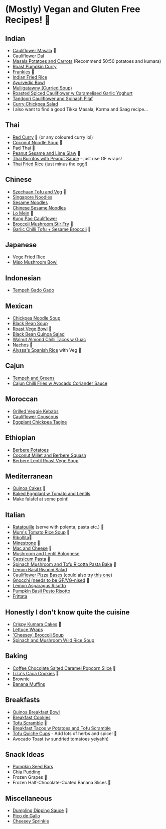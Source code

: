 # (Mostly) Vegan and Gluten Free Recipes! 🎉

## Indian
* [Cauliflower Masala](https://www.feastingathome.com/quick-cauliflower-masala/) 🎉
* [Cauliflower Dal](https://www.feastingathome.com/cauliflower-dal/#tasty-recipes-41337-jump-target)
* [Masala Potatoes and Carrots](./images/masala.JPG) (Recommend 50:50 potatoes and kumara)
* [Roast Pumpkin Curry](https://www.hellofresh.co.nz/recipes/creamy-roasted-pumpkin-curry-5e992633798c986282091ad4)
* [Frankies](https://www.feastingathome.com/indian-frankie-recipe/#tasty-recipes-20365-jump-target) 🎉
* [Indian Fried Rice](https://www.feastingathome.com/indian-fried-rice/#tasty-recipes-34249)
* [Ayurvedic Bowl](https://www.feastingathome.com/ayurvedic-detox-bowl-khichari/#tasty-recipes-18949-jump-target)
* [Mulligatawny (Curried Soup)](https://www.feastingathome.com/instant-pot-mulligatawny/#tasty-recipes-42653-jump-target)
* [Roasted Spiced Cauliflower w Caramelised Garlic Yoghurt](./images/roast-spiced-cauliflower.JPG)
* [Tandoori Cauliflower and Spinach Pilaf](https://www.hellofresh.co.nz/recipes/tandoori-cauliflower-spinach-rice-pilaf-5e72e81a87eb2f1ddf497ab0)
* [Curry Chickpea Salad](https://www.feastingathome.com/curry-chickpea-salad/#tasty-recipes-34428-jump-target)
* I also want to find a good Tikka Masala, Korma and Saag recipe...

## Thai
* [Red Curry](https://cookieandkate.com/thai-red-curry-recipe/) 🎉 (or any coloured curry lol)
* [Coconut Noodle Soup](https://www.feastingathome.com/thai-coconut-noodle-soup-khao-soi/#tasty-recipes-19077) 🎉
* [Pad Thai](https://www.feastingathome.com/15-minute-pad-thai/#tasty-recipes-20019-jump-target) 🎉
* [Peanut Sesame and Lime Slaw](./images/peanut-lime-sesame-slaw.jpg) 🎉
* [Thai Burritos with Peanut Sauce](https://www.feastingathome.com/thai-burrito/#tasty-recipes-41760-jump-target) - just use GF wraps!
* [Thai Fried Rice](https://www.hellofresh.co.nz/recipes/thai-style-fried-rice-5e571fae940bcc00a32f5874) (just minus the egg!)

## Chinese
* [Szechuan Tofu and Veg](https://www.feastingathome.com/szechuan-tofu-and-veggies/#tasty-recipes-28150-jump-target) 🎉
* [Singapore Noodles](https://minimalistbaker.com/vegan-singapore-noodles/#wprm-recipe-container-35465)
* [Sesame Noodles](https://www.feastingathome.com/sesame-noodles/#tasty-recipes-34833-jump-target)
* [Chinese Sesame Noodles](https://www.feastingathome.com/sesame-noodles/#tasty-recipes-34833-jump-target)
* [Lo Mein](https://www.feastingathome.com/lo-mein/#tasty-recipes-31860-jump-target) 🎉
* [Kung Pao Cauliflower](https://circusgardener.com/2015/08/15/kung-pao-cauliflower/)
* [Broccoli Mushroom Stir Fry](https://www.feastingathome.com/broccolini-mushroom-stir-fry/#tasty-recipes-20214-jump-target) 🎉
* [Garlic Chilli Tofu + Sesame Broccoli](https://www.feastingathome.com/chili-garlic-tofu-with-sesame-brocolini/#tasty-recipes-19974-jump-target) 🎉

## Japanese
* [Vege Fried Rice](https://www.feastingathome.com/vegetable-fried-rice/#tasty-recipes-43167-jump-target)
* [Miso Mushroom Bowl](https://www.feastingathome.com/mushroom-rice-bowl-recipe/#tasty-recipes-41599-jump-target)

## Indonesian
* [Tempeh Gado Gado](http://tonzu.co.nz/wp-content/uploads/2019/09/Tempeh-GadoGado.pdf)

## Mexican
* [Chickpea Noodle Soup](https://www.feastingathome.com/mexican-chicken-noodle-soup/#tasty-recipes-16472)
* [Black Bean Soup](https://www.hellofresh.co.nz/recipes/mexican-black-bean-soup-60d2de80dd7c97692f274253?q=plant+based)
* [Roast Vege Bowl](https://www.feastingathome.com/vegan-oaxacan-bowl/#tasty-recipes-19341-jump-target) 🎉
* [Black Bean Quinoa Salad](https://www.feastingathome.com/black-bean-quinoa-salad/#tasty-recipes-45415-jump-target)
* [Walnut Almond Chilli Tacos w Guac](./images/tacos.JPG)
* [Nachos](./images/nachos.jpeg) 🎉
* [Alyssa's Spanish Rice](./recipes/alyssa-spanish-rice.md) with Veg 🎉

## Cajun
* [Tempeh and Greens](https://www.feastingathome.com/blackened-tempeh/)
* [Cajun Chilli Fries w Avocado Coriander Sauce](https://quitegoodfood.co.nz/cajun-chili-fries/)

## Moroccan
* [Grilled Veggie Kebabs](https://www.feastingathome.com/grilled-harissa-veggie-kabobs/#tasty-recipes-45287-jump-target)
* [Cauliflower Couscous](https://www.feastingathome.com/moroccan-cauliflower-rice/#tasty-recipes-44191-jump-target)
* [Eggplant Chickpea Tagine](https://www.feastingathome.com/eggplant-chickpea-tagine/#tasty-recipes-41756-jump-target)

## Ethiopian
* [Berbere Potatoes](https://www.feastingathome.com/berbere-potatoes/#tasty-recipes-42966-jump-target)
* [Coconut Millet and Berbere Squash](https://www.feastingathome.com/coconut-millet-bowl-with-berbere-spiced-squash/#tasty-recipes-42127-jump-target)
* [Berbere Lentil Roast Vege Soup](https://www.hellofresh.co.nz/recipes/berbere-spiced-lentil-roast-veggie-soup-60f8b2e373ae8755b109d319?q=plant+based)

## Mediterranean
* [Quinoa Cakes](https://www.feastingathome.com/quinoa-cakes-with-cherry-tomato-mint-and-chick-pea-relish/#tasty-recipes-21721-jump-target) 🎉
* [Baked Eggplant w Tomato and Lentils](https://quitegoodfood.co.nz/baked-eggplant-lentils-tomatoes-herby-topping/)
* Make falafel at some point!

## Italian
* [Ratatouille](https://cookieandkate.com/best-ratatouille-recipe/#tasty-recipes-34476) (serve with polenta, pasta etc.) 🎉
* [Mum's Tomato Rice Soup](./recipes/tomato-rice-soup.md) 🎉
* [Ribollita](https://www.hellofresh.co.nz/recipes/roasted-veggie-ribollita-60c0730f7f767d503b24da14)🎉
* [Minestrone](https://minimalistbaker.com/1-pot-vegan-minestrone-gluten-free/#wprm-recipe-container-34610) 🎉
* [Mac and Cheese](https://www.feastingathome.com/healthy-mac-and-cheese/#tasty-recipes-29813-jump-target) 🎉
* [Mushroom and Lentil Bolognese](https://quitegoodfood.co.nz/mushroom-and-lentil-vegan-spaghetti-bolognese/)
* [Capsicum Pasta](https://minimalistbaker.com/vegan-roasted-red-pepper-pasta-gf/) 🎉
* [Spinach Mushroom and Tofu Ricotta Pasta Bake](https://www.feastingathome.com/no-boil-mushroom-baked-ziti/#tasty-recipes-17162) 🎉
* [Lemon Basil Risonni Salad](https://www.feastingathome.com/lemon-basil-orzo-salad/#tasty-recipes-24004)
* [Cauliflower Pizza Bases](https://minimalistbaker.com/vegan-cauliflower-pizza-crust/#wprm-recipe-container-34201) (could also try [this one](https://simpleveganblog.com/cauliflower-pizza-crust-vegan-gluten-free/#tasty-recipes-8861))
* [Gnocchi (needs to be GF/VG-nised](https://github.com/lache-melvin/recipes/blob/master/recipes/gnocchi.md) 🎉
* [Lemon Asparagus Risotto](https://www.feastingathome.com/lemony-asparagus-risotto/#tasty-recipes-43547-jump-target)
* [Pumpkin Basil Pesto Risotto](https://www.hellofresh.co.nz/recipes/pumpkin-basil-pesto-risotto-60dd27548634520dfb500e3c?q=plant+based)
* [Frittata](https://www.feastingathome.com/vegan-frittata/#tasty-recipes-43415-jump-target)


## Honestly I don't know quite the cuisine
* [Crispy Kumara Cakes](https://quitegoodfood.co.nz/crispy-kumara-cakes/) 🎉
* [Lettuce Wraps](https://www.feastingathome.com/healthy-vegan-collard-green-wraps/#tasty-recipes-27004-jump-target)
* ['Cheesey' Broccoli Soup](https://www.feastingathome.com/vegan-broccoli-soup/)
* [Spinach and Mushroom Wild Rice Soup](https://www.feastingathome.com/instant-pot-wild-rice-soup/#tasty-recipes-40672-jump-target)

## Baking
* [Coffee Chocolate Salted Caramel Popcorn Slice](https://quitegoodfood.co.nz/vegan-coffee-cheesecake-salted-caramel-popcorn/) 🎉
* [Liza's Caca Cookies](./recipes/liza-caca-cookies.md) 🎉
* [Brownie](https://www.bakerita.com/vegan-gluten-free-brownies/#tasty-recipes-27233-jump-target)
* [Banana Muffins](https://www.rhiansrecipes.com/banana-muffins/#recipe)

## Breakfasts
* [Quinoa Breakfast Bowl](https://veganhuggs.com/chunky-monkey-breakfast-quinoa-bowl/#recipe)
* [Breakfast Cookies](https://www.allergyfreealaska.com/gluten-free-breakfast-cookies/)
* [Tofu Scramble](https://cadryskitchen.com/vegan-tofu-scramble/#wprm-recipe-container-29164) 🎉
* [Breakfast Tacos w Potatoes and Tofu Scramble](https://www.whereyougetyourprotein.com/vegan-breakfast-tacos/#mv-creation-122-jtr)
* [Tofu Quiche Cups](https://www.vegannie.com/appetizers-sides/vegan-quiche-cups/) - Add lots of herbs and spice! 🎉
* Avocado Toast (w sundried tomatoes yeiyahh)

## Snack Ideas
* [Pumpkin Seed Bars](https://hungryhobby.net/pumpkin-seed-bars/)
* [Chia Pudding](https://www.yummymummykitchen.com/2018/04/berry-chia-pudding.html)
* Frozen Grapes 🎉
* Frozen Half-Chocolate-Coated Banana Slices 🎉

## Miscellaneous
* [Dumpling Dipping Sauce](https://thewoksoflife.com/dumpling-sauce-recipe/) 🎉
* [Pico de Gallo](https://www.feastingathome.com/pico-de-gallo/#tasty-recipes-44832-jump-target)
* [Cheesey Sprinkle](https://www.feastingathome.com/vegan-cheesy-sprinkle/#tasty-recipes-42792-jump-target)
